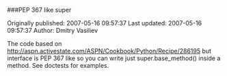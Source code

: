 ###PEP 367 like super

Originally published: 2007-05-16 09:57:37
Last updated: 2007-05-16 09:57:37
Author: Dmitry Vasiliev

The code based on http://aspn.activestate.com/ASPN/Cookbook/Python/Recipe/286195 but interface is PEP 367 like so you can write just super.base_method() inside a method. See doctests for examples.